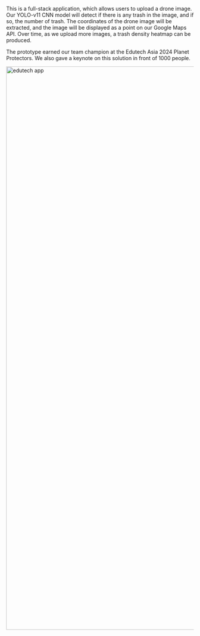 This is a full-stack application, which allows users to upload a drone image. Our YOLO-v11 CNN model will detect if there is any trash in the image, and if so, the number of trash. The coordinates of the drone image will be extracted, and the image will be displayed as a point on our Google Maps API. Over time, as we upload more images, a trash density heatmap can be produced. 

The prototype earned our team champion at the Edutech Asia 2024 Planet Protectors. We also gave a keynote on this solution in front of 1000 people.

<img width="1512" alt="edutech app" src="https://github.com/user-attachments/assets/1b98faa7-382c-4f82-a061-e870f752fb0e" />
